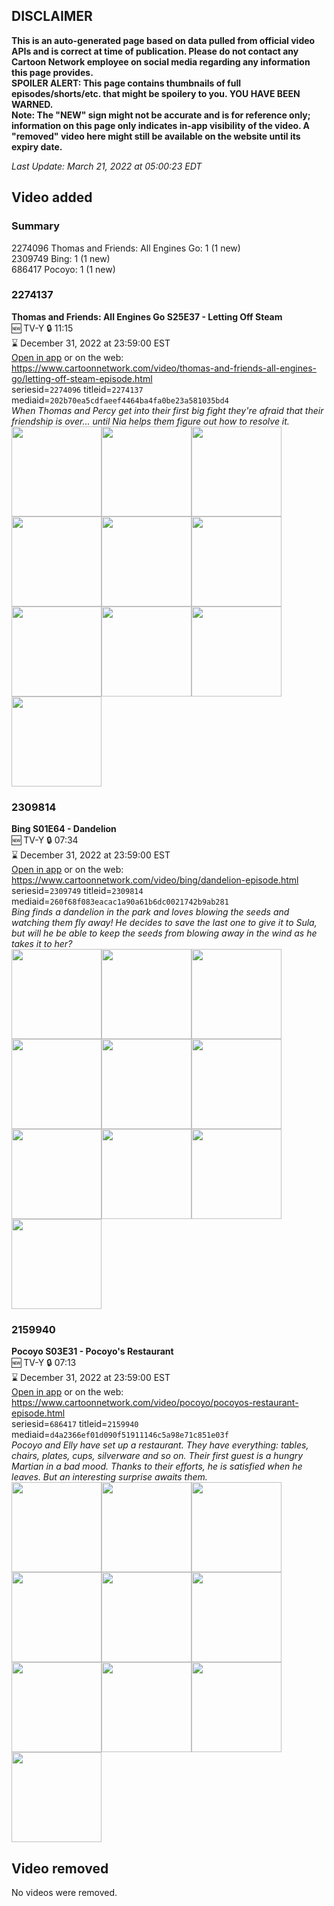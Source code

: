 ## DISCLAIMER
**This is an auto-generated page based on data pulled from official video APIs and is correct at time of publication. Please do not contact any Cartoon Network employee on social media regarding any information this page provides.**  
**SPOILER ALERT: This page contains thumbnails of full episodes/shorts/etc. that might be spoilery to you. YOU HAVE BEEN WARNED.**  
**Note: The "NEW" sign might not be accurate and is for reference only; information on this page only indicates in-app visibility of the video. A "removed" video here might still be available on the website until its expiry date.**  

_Last Update: March 21, 2022 at 05:00:23 EDT_
## Video added
### Summary
2274096 Thomas and Friends: All Engines Go: 1 (1 new)  
2309749 Bing: 1 (1 new)  
686417 Pocoyo: 1 (1 new)  
### 2274137
**Thomas and Friends: All Engines Go S25E37 - Letting Off Steam**  
🆕 TV-Y 🔒 11:15  
⌛ December 31, 2022 at 23:59:00 EST  
[Open in app](https://cnvideo.sercomkc.org/redirector.html?type=cnapp&seriesid=1000000000093702&titleid=2274137&mediaid=202b70ea5cdfaeef4464ba4fa0be23a581035bd4) or on the web: https://www.cartoonnetwork.com/video/thomas-and-friends-all-engines-go/letting-off-steam-episode.html  
seriesid=`2274096` titleid=`2274137` mediaid=`202b70ea5cdfaeef4464ba4fa0be23a581035bd4`  
_When Thomas and Percy get into their first big fight they're afraid that their friendship is over... until Nia helps them figure out how to resolve it._  
<a href="https://s3.amazonaws.com/cartoonorchestrator/2274137_001_1280x720.jpg"><img src="https://s3.amazonaws.com/cartoonorchestrator/2274137_001_640x360.jpg" height="144px" /></a><a href="https://s3.amazonaws.com/cartoonorchestrator/2274137_002_1280x720.jpg"><img src="https://s3.amazonaws.com/cartoonorchestrator/2274137_002_640x360.jpg" height="144px" /></a><a href="https://s3.amazonaws.com/cartoonorchestrator/2274137_003_1280x720.jpg"><img src="https://s3.amazonaws.com/cartoonorchestrator/2274137_003_640x360.jpg" height="144px" /></a><a href="https://s3.amazonaws.com/cartoonorchestrator/2274137_004_1280x720.jpg"><img src="https://s3.amazonaws.com/cartoonorchestrator/2274137_004_640x360.jpg" height="144px" /></a><a href="https://s3.amazonaws.com/cartoonorchestrator/2274137_005_1280x720.jpg"><img src="https://s3.amazonaws.com/cartoonorchestrator/2274137_005_640x360.jpg" height="144px" /></a><a href="https://s3.amazonaws.com/cartoonorchestrator/2274137_006_1280x720.jpg"><img src="https://s3.amazonaws.com/cartoonorchestrator/2274137_006_640x360.jpg" height="144px" /></a><a href="https://s3.amazonaws.com/cartoonorchestrator/2274137_007_1280x720.jpg"><img src="https://s3.amazonaws.com/cartoonorchestrator/2274137_007_640x360.jpg" height="144px" /></a><a href="https://s3.amazonaws.com/cartoonorchestrator/2274137_008_1280x720.jpg"><img src="https://s3.amazonaws.com/cartoonorchestrator/2274137_008_640x360.jpg" height="144px" /></a><a href="https://s3.amazonaws.com/cartoonorchestrator/2274137_009_1280x720.jpg"><img src="https://s3.amazonaws.com/cartoonorchestrator/2274137_009_640x360.jpg" height="144px" /></a><a href="https://s3.amazonaws.com/cartoonorchestrator/2274137_010_1280x720.jpg"><img src="https://s3.amazonaws.com/cartoonorchestrator/2274137_010_640x360.jpg" height="144px" /></a>
### 2309814
**Bing S01E64 - Dandelion**  
🆕 TV-Y 🔒 07:34  
⌛ December 31, 2022 at 23:59:00 EST  
[Open in app](https://cnvideo.sercomkc.org/redirector.html?type=cnapp&seriesid=1000000000093702&titleid=2309814&mediaid=260f68f083eacac1a90a61b6dc0021742b9ab281) or on the web: https://www.cartoonnetwork.com/video/bing/dandelion-episode.html  
seriesid=`2309749` titleid=`2309814` mediaid=`260f68f083eacac1a90a61b6dc0021742b9ab281`  
_Bing finds a dandelion in the park and loves blowing the seeds and watching them fly away! He decides to save the last one to give it to Sula, but will he be able to keep the seeds from blowing away in the wind as he takes it to her?_  
<a href="https://s3.amazonaws.com/cartoonorchestrator/2309814_001_1280x720.jpg"><img src="https://s3.amazonaws.com/cartoonorchestrator/2309814_001_640x360.jpg" height="144px" /></a><a href="https://s3.amazonaws.com/cartoonorchestrator/2309814_002_1280x720.jpg"><img src="https://s3.amazonaws.com/cartoonorchestrator/2309814_002_640x360.jpg" height="144px" /></a><a href="https://s3.amazonaws.com/cartoonorchestrator/2309814_003_1280x720.jpg"><img src="https://s3.amazonaws.com/cartoonorchestrator/2309814_003_640x360.jpg" height="144px" /></a><a href="https://s3.amazonaws.com/cartoonorchestrator/2309814_004_1280x720.jpg"><img src="https://s3.amazonaws.com/cartoonorchestrator/2309814_004_640x360.jpg" height="144px" /></a><a href="https://s3.amazonaws.com/cartoonorchestrator/2309814_005_1280x720.jpg"><img src="https://s3.amazonaws.com/cartoonorchestrator/2309814_005_640x360.jpg" height="144px" /></a><a href="https://s3.amazonaws.com/cartoonorchestrator/2309814_006_1280x720.jpg"><img src="https://s3.amazonaws.com/cartoonorchestrator/2309814_006_640x360.jpg" height="144px" /></a><a href="https://s3.amazonaws.com/cartoonorchestrator/2309814_007_1280x720.jpg"><img src="https://s3.amazonaws.com/cartoonorchestrator/2309814_007_640x360.jpg" height="144px" /></a><a href="https://s3.amazonaws.com/cartoonorchestrator/2309814_008_1280x720.jpg"><img src="https://s3.amazonaws.com/cartoonorchestrator/2309814_008_640x360.jpg" height="144px" /></a><a href="https://s3.amazonaws.com/cartoonorchestrator/2309814_009_1280x720.jpg"><img src="https://s3.amazonaws.com/cartoonorchestrator/2309814_009_640x360.jpg" height="144px" /></a><a href="https://s3.amazonaws.com/cartoonorchestrator/2309814_010_1280x720.jpg"><img src="https://s3.amazonaws.com/cartoonorchestrator/2309814_010_640x360.jpg" height="144px" /></a>
### 2159940
**Pocoyo S03E31 - Pocoyo's Restaurant**  
🆕 TV-Y 🔒 07:13  
⌛ December 31, 2022 at 23:59:00 EST  
[Open in app](https://cnvideo.sercomkc.org/redirector.html?type=cnapp&seriesid=1000000000093702&titleid=2159940&mediaid=d4a2366ef01d090f51911146c5a98e71c851e03f) or on the web: https://www.cartoonnetwork.com/video/pocoyo/pocoyos-restaurant-episode.html  
seriesid=`686417` titleid=`2159940` mediaid=`d4a2366ef01d090f51911146c5a98e71c851e03f`  
_Pocoyo and Elly have set up a restaurant. They have everything: tables, chairs, plates, cups, silverware and so on. Their first guest is a hungry Martian in a bad mood. Thanks to their efforts, he is satisfied when he leaves. But an interesting surprise awaits them._  
<a href="https://s3.amazonaws.com/cartoonorchestrator/2159940_001_1280x720.jpg"><img src="https://s3.amazonaws.com/cartoonorchestrator/2159940_001_640x360.jpg" height="144px" /></a><a href="https://s3.amazonaws.com/cartoonorchestrator/2159940_002_1280x720.jpg"><img src="https://s3.amazonaws.com/cartoonorchestrator/2159940_002_640x360.jpg" height="144px" /></a><a href="https://s3.amazonaws.com/cartoonorchestrator/2159940_003_1280x720.jpg"><img src="https://s3.amazonaws.com/cartoonorchestrator/2159940_003_640x360.jpg" height="144px" /></a><a href="https://s3.amazonaws.com/cartoonorchestrator/2159940_004_1280x720.jpg"><img src="https://s3.amazonaws.com/cartoonorchestrator/2159940_004_640x360.jpg" height="144px" /></a><a href="https://s3.amazonaws.com/cartoonorchestrator/2159940_005_1280x720.jpg"><img src="https://s3.amazonaws.com/cartoonorchestrator/2159940_005_640x360.jpg" height="144px" /></a><a href="https://s3.amazonaws.com/cartoonorchestrator/2159940_006_1280x720.jpg"><img src="https://s3.amazonaws.com/cartoonorchestrator/2159940_006_640x360.jpg" height="144px" /></a><a href="https://s3.amazonaws.com/cartoonorchestrator/2159940_007_1280x720.jpg"><img src="https://s3.amazonaws.com/cartoonorchestrator/2159940_007_640x360.jpg" height="144px" /></a><a href="https://s3.amazonaws.com/cartoonorchestrator/2159940_008_1280x720.jpg"><img src="https://s3.amazonaws.com/cartoonorchestrator/2159940_008_640x360.jpg" height="144px" /></a><a href="https://s3.amazonaws.com/cartoonorchestrator/2159940_009_1280x720.jpg"><img src="https://s3.amazonaws.com/cartoonorchestrator/2159940_009_640x360.jpg" height="144px" /></a><a href="https://s3.amazonaws.com/cartoonorchestrator/2159940_010_1280x720.jpg"><img src="https://s3.amazonaws.com/cartoonorchestrator/2159940_010_640x360.jpg" height="144px" /></a>
## Video removed
No videos were removed.  
